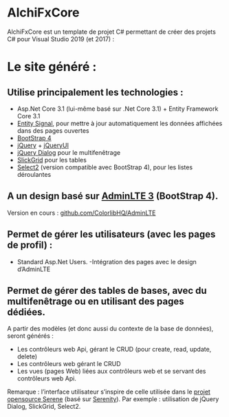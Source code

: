 # AlchiFxCore

AlchiFxCore est un template de projet C# permettant de créer des projets C# pour Visual Studio 2019 (et 2017) :

# Le site généré :
## Utilise principalement les technologies :
- Asp.Net Core 3.1 (lui-même basé sur .Net Core 3.1) + Entity Framework Core 3.1
- [Entity Signal](https://entitysignal.com/), pour mettre à jour automatiquement les données affichées dans des pages ouvertes
- [BootStrap 4](https://getbootstrap.com)
- [jQuery](https://jquery.com/) + [jQueryUI](https://jqueryui.com/)
- [jQuery Dialog](https://jqueryui.com/dialog/)  pour le multifenêtrage
- [SlickGrid](http://slickgrid.net/) pour les tables
- [Select2](https://select2.org/) (version compatible avec BootStrap 4), pour les listes déroulantes
## A un design basé sur [AdminLTE 3](https://adminlte.io/themes/dev/AdminLTE/index.html) (BootStrap 4).
Version en cours : [github.com/ColorlibHQ/AdminLTE](https://github.com/ColorlibHQ/AdminLTE)
## Permet de gérer les utilisateurs (avec les pages de profil) :
- Standard Asp.Net Users.
 -Intégration des pages avec le design d’AdminLTE
## Permet de gérer des tables de bases, avec du multifenêtrage ou en utilisant des pages dédiées.
A partir des modèles (et donc aussi du contexte de la base de données), seront générés :
- Les contrôleurs web Api, gérant le CRUD (pour create, read, update, delete)
- Les contrôleurs web gérant le CRUD
- Les vues (pages Web) liées aux contrôleurs web et se servant des contrôleurs web Api.

Remarque : l’interface utilisateur s’inspire de celle utilisée dans le [projet opensource Serene](https://github.com/volkanceylan/Serene) (basé sur [Serenity](https://serenity.is/)). Par exemple : utilisation de jQuery Dialog, SlickGrid, Select2.
